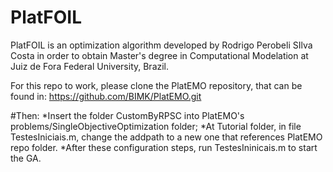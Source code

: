 # PlatFOIL
PlatFOIL is an optimization algorithm developed by Rodrigo Perobeli SIlva Costa in order to obtain Master's degree in Computational Modelation at Juiz de Fora Federal University, Brazil.

For this repo to work, please clone the PlatEMO repository, that can be found in: https://github.com/BIMK/PlatEMO.git

#Then:
*Insert the folder CustomByRPSC into PlatEMO's problems/SingleObjectiveOptimization folder;
*At Tutorial folder, in file TestesIniciais.m, change the addpath to a new one that references PlatEMO repo folder.
*After these configuration steps, run TestesIninicais.m to start the GA.
